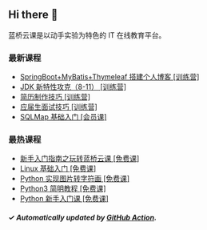 ## Hi there 👋

蓝桥云课是以动手实验为特色的 IT 在线教育平台。

### 最新课程

<!-- LATEST:START -->
- [SpringBoot+MyBatis+Thymeleaf 搭建个人博客 [训练营]](https://www.lanqiao.cn/courses/1367/)
- [JDK 新特性攻克（8-11） [训练营]](https://www.lanqiao.cn/courses/10572/)
- [简历制作技巧 [训练营]](https://www.lanqiao.cn/courses/9286/)
- [应届生面试技巧 [训练营]](https://www.lanqiao.cn/courses/9287/)
- [SQLMap 基础入门 [会员课]](https://www.lanqiao.cn/courses/874/)
<!-- LATEST:END -->

### 最热课程

<!-- HOTEST:START -->
- [新手入门指南之玩转蓝桥云课 [免费课]](https://www.lanqiao.cn/courses/63/)
- [Linux 基础入门 [免费课]](https://www.lanqiao.cn/courses/1/)
- [Python 实现图片转字符画 [免费课]](https://www.lanqiao.cn/courses/370/)
- [Python3 简明教程 [免费课]](https://www.lanqiao.cn/courses/596/)
- [Python 新手入门课 [免费课]](https://www.lanqiao.cn/courses/1330/)
<!-- HOTEST:END -->

##### ✓ Automatically updated by [GitHub Action](https://github.com/lanqiao-courses/.github/actions/workflows/update.yml).
